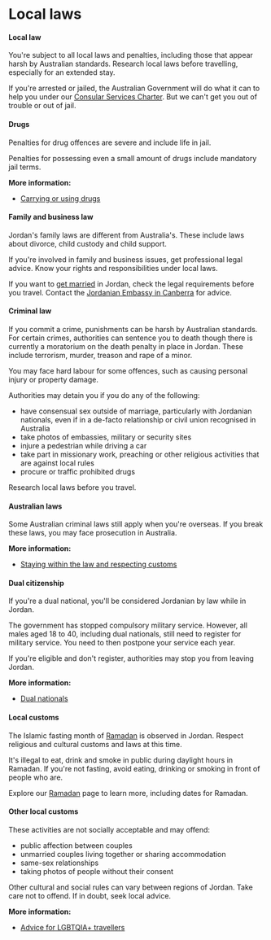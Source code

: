 # Local laws

#### Local law

You're subject to all local laws and penalties, including those that appear harsh by Australian standards. Research local laws before travelling, especially for an extended stay.

If you're arrested or jailed, the Australian Government will do what it can to help you under our [Consular Services Charter](/consular-services/consular-services-charter "Consular Services Charter"). But we can't get you out of trouble or out of jail.

#### Drugs

Penalties for drug offences are severe and include life in jail.

Penalties for possessing even a small amount of drugs include mandatory jail terms.

**More information:**

* [Carrying or using drugs](/before-you-go/laws/drugs "Carrying or using drugs")

#### Family and business law

Jordan's family laws are different from Australia's. These include laws about divorce, child custody and child support.

If you're involved in family and business issues, get professional legal advice. Know your rights and responsibilities under local laws.

If you want to [get married](/before-you-go/activities/marriage "Getting married overseas") in Jordan, check the legal requirements before you travel. Contact the [Jordanian Embassy in Canberra](https://protocol.dfat.gov.au/Public/Missions/100) for advice.

#### Criminal law

If you commit a crime, punishments can be harsh by Australian standards. For certain crimes, authorities can sentence you to death though there is currently a moratorium on the death penalty in place in Jordan. These include terrorism, murder, treason and rape of a minor.

You may face hard labour for some offences, such as causing personal injury or property damage.

Authorities may detain you if you do any of the following:

* have consensual sex outside of marriage, particularly with Jordanian nationals, even if in a de-facto relationship or civil union recognised in Australia
* take photos of embassies, military or security sites
* injure a pedestrian while driving a car
* take part in missionary work, preaching or other religious activities that are against local rules
* procure or traffic prohibited drugs

Research local laws before you travel.

#### Australian laws

Some Australian criminal laws still apply when you're overseas. If you break these laws, you may face prosecution in Australia.

**More information:**

* [Staying within the law and respecting customs](/before-you-go/laws "Staying within the law")

#### Dual citizenship

If you're a dual national, you'll be considered Jordanian by law while in Jordan.

The government has stopped compulsory military service. However, all males aged 18 to 40, including dual nationals, still need to register for military service. You need to then postpone your service each year.

If you're eligible and don't register, authorities may stop you from leaving Jordan.

**More information:**

* [Dual nationals](/before-you-go/who-you-are/dual-nationals "Advice for dual nationals")

#### Local customs

The Islamic fasting month of [Ramadan](/before-you-go/major-events/ramadan "Ramadan") is observed in Jordan. Respect religious and cultural customs and laws at this time.

It's illegal to eat, drink and smoke in public during daylight hours in Ramadan. If you're not fasting, avoid eating, drinking or smoking in front of people who are.

Explore our [Ramadan](/before-you-go/major-events/ramadan "Ramadan") page to learn more, including dates for Ramadan.

#### Other local customs

These activities are not socially acceptable and may offend:

* public affection between couples
* unmarried couples living together or sharing accommodation
* same-sex relationships
* taking photos of people without their consent

Other cultural and social rules can vary between regions of Jordan. Take care not to offend. If in doubt, seek local advice.

**More information:**

* [Advice for LGBTQIA+ travellers](/before-you-go/who-you-are/LGBTQIA "Advice for LGBTQIA+ travellers")